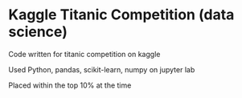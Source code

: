 # Kaggle Titanic Competition (data science)
Code written for titanic competition on kaggle

Used Python, pandas, scikit-learn, numpy on jupyter lab

Placed within the top 10% at the time
